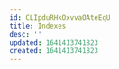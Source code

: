 ```yaml
---
id: CLIpduRHkOxvvaOAteEqU
title: Indexes
desc: ''
updated: 1641413741823
created: 1641413741823
---
```


